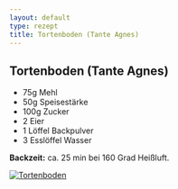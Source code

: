 ```yaml
---
layout: default
type: rezept
title: Tortenboden (Tante Agnes)
---
```


## Tortenboden (Tante Agnes)

- 75g Mehl
- 50g Speisestärke
- 100g Zucker
- 2 Eier
- 1 Löffel Backpulver
- 3 Esslöffel Wasser

**Backzeit:** ca. 25 min bei 160 Grad Heißluft.

<a href="{{site.baseurl}}/img/tortenboden-tante-agnes.jpg"><img alt="Tortenboden" src="{{site.baseurl}}/img/tortenboden-tante-agnes.jpg" class="original_rezept" /></a>

